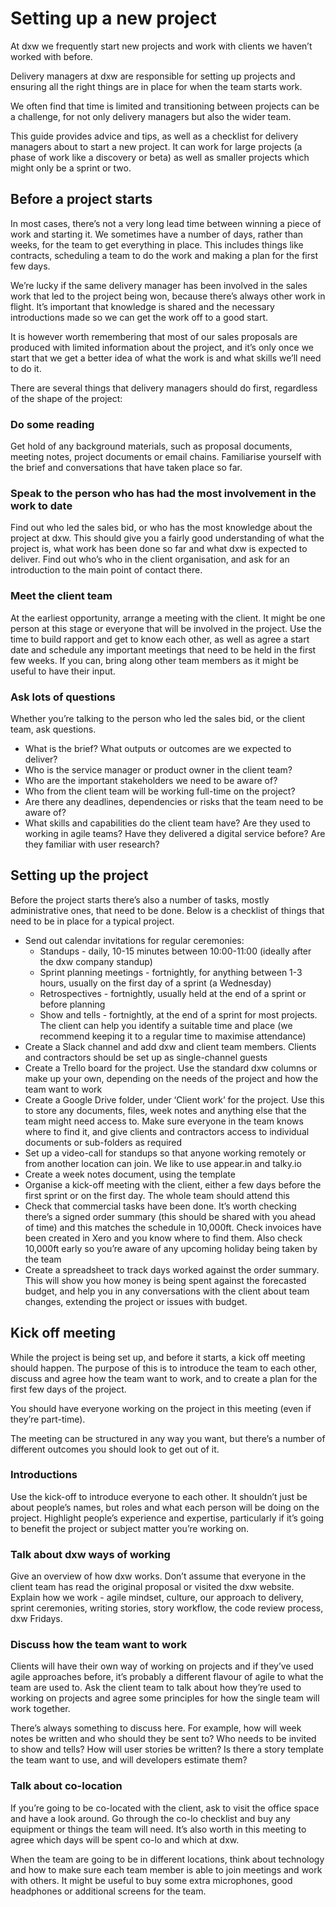 # Setting up a new project 

At dxw we frequently start new projects and work with clients we haven’t worked with before. 

Delivery managers at dxw are responsible for setting up projects and ensuring all the right things are in place for when the team starts work. 

We often find that time is limited and transitioning between projects can be a challenge, for not only delivery managers but also the wider team.

This guide provides advice and tips, as well as a checklist for delivery managers about to start a new project. It can work for large projects (a phase of work like a discovery or beta) as well as smaller projects which might only be a sprint or two.

## Before a project starts

In most cases, there’s not a very long lead time between winning a piece of work and starting it. We sometimes have a number of days, rather than weeks, for the team to get everything in place. This includes things like contracts, scheduling a team to do the work and making a plan for the first few days. 

We’re lucky if the same delivery manager has been involved in the sales work that led to the project being won, because there’s always other work in flight. It’s important that knowledge is shared and the necessary introductions made so we can get the work off to a good start.

It is however worth remembering that most of our sales proposals are produced with limited information about the project, and it’s only once we start that we get a better idea of what the work is and what skills we’ll need to do it. 

There are several things that delivery managers should do first, regardless of the shape of the project:

### Do some reading 

Get hold of any background materials, such as proposal documents, meeting notes, project documents or email chains. Familiarise yourself with the brief and conversations that have taken place so far.

### Speak to the person who has had the most involvement in the work to date 

Find out who led the sales bid, or who has the most knowledge about the project at dxw. This should give you a fairly good understanding of what the project is, what work has been done so far and what dxw is expected to deliver. Find out who’s who in the client organisation, and ask for an introduction to the main point of contact there.

### Meet the client team 

At the earliest opportunity, arrange a meeting with the client. It might be one person at this stage or everyone that will be involved in the project. Use the time to build rapport and get to know each other, as well as agree a start date and schedule any important meetings that need to be held in the first few weeks. If you can, bring along other team members as it might be useful to have their input.

### Ask lots of questions

Whether you’re talking to the person who led the sales bid, or the client team, ask questions. 

- What is the brief? What outputs or outcomes are we expected to deliver?
- Who is the service manager or product owner in the client team? 
- Who are the important stakeholders we need to be aware of?
- Who from the client team will be working full-time on the project? 
- Are there any deadlines, dependencies or risks that the team need to be aware of?
- What skills and capabilities do the client team have? Are they used to working in agile teams? Have they delivered a digital service before? Are they familiar with user research?

## Setting up the project

Before the project starts there’s also a number of tasks, mostly administrative ones, that need to be done. Below is a checklist of things that need to be in place for a typical project.

- Send out calendar invitations for regular ceremonies:
  - Standups - daily, 10-15 minutes between 10:00-11:00 (ideally after the dxw company standup)
  - Sprint planning meetings - fortnightly, for anything between 1-3 hours, usually on the first day of a sprint (a Wednesday)
  - Retrospectives - fortnightly, usually held at the end of a sprint or before planning
  - Show and tells - fortnightly, at the end of a sprint for most projects. The client can help you identify a suitable time and place (we recommend keeping it to a regular time to maximise attendance) 
- Create a Slack channel and add dxw and client team members. Clients and contractors should be set up as single-channel guests
- Create a Trello board for the project. Use the standard dxw columns or make up your own, depending on the needs of the project and how the team want to work
- Create a Google Drive folder, under ‘Client work’ for the project. Use this to store any documents, files, week notes and anything else that the team might need access to. Make sure everyone in the team knows where to find it, and give clients and contractors access to individual documents or sub-folders as required
- Set up a video-call for standups so that anyone working remotely or from another location can join. We like to use appear.in and talky.io 
- Create a week notes document, using the template
- Organise a kick-off meeting with the client, either a few days before the first sprint or on the first day. The whole team should attend this
- Check that commercial tasks have been done. It’s worth checking there’s a signed order summary (this should be shared with you ahead of time) and this matches the schedule in 10,000ft.  Check invoices have been created in Xero and you know where to find them. Also check 10,000ft early so you’re aware of any upcoming holiday being taken by the team
- Create a spreadsheet to track days worked against the order summary. This will show you how money is being spent against the forecasted budget, and help you in any conversations with the client about team changes, extending the project or issues with budget.

## Kick off meeting

While the project is being set up, and before it starts, a kick off meeting should happen. The purpose of this is to introduce the team to each other, discuss and agree how the team want to work, and to create a plan for the first few days of the project. 

You should have everyone working on the project in this meeting (even if they’re part-time). 

The meeting can be structured in any way you want, but there’s a number of different outcomes you should look to get out of it.

### Introductions

Use the kick-off to introduce everyone to each other. It shouldn’t just be about people’s names, but roles and what each person will be doing on the project. Highlight people’s experience and expertise, particularly if it’s going to benefit the project or subject matter you’re working on.

### Talk about dxw ways of working

Give an overview of how dxw works. Don’t assume that everyone in the client team has read the original proposal or visited the dxw website. Explain how we work - agile mindset, culture, our approach to delivery, sprint ceremonies, writing stories, story workflow, the code review process, dxw Fridays.

### Discuss how the team want to work 

Clients will have their own way of working on projects and if they’ve used agile approaches before, it’s probably a different flavour of agile to what the team are used to. Ask the client team to talk about how they’re used to working on projects and agree some principles for how the single team will work together. 

There’s always something to discuss here.  For example, how will week notes be written and who should they be sent to? Who needs to be invited to show and tells? How will user stories be written? Is there a story template the team want to use, and will developers estimate them?

### Talk about co-location 

If you’re going to be co-located with the client, ask to visit the office space and have a look around. Go through the co-lo checklist and buy any equipment or things the team will need. It’s also worth in this meeting to agree which days will be spent co-lo and which at dxw. 

When the team are going to be in different locations, think about technology and how to make sure each team member is able to join meetings and work with others. It might be useful to buy some extra microphones, good headphones or additional screens for the team.
